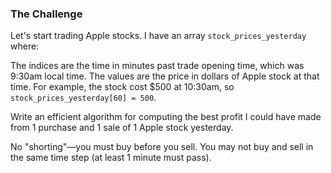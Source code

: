 ### The Challenge
Let's start trading Apple stocks.
I have an array `stock_prices_yesterday` where:

The indices are the time in minutes past trade opening time, which was 9:30am local time.
The values are the price in dollars of Apple stock at that time.
For example, the stock cost $500 at 10:30am, so `stock_prices_yesterday[60] = 500`.

Write an efficient algorithm for computing the best profit I could have made from 1 purchase and 1 sale of 1 Apple stock yesterday.

No "shorting"—you must buy before you sell. You may not buy and sell in the same time step (at least 1 minute must pass).
